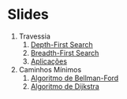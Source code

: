 Slides
======

1. Travessia
    1. [Depth-First Search](slides/STV-1/STV-1.pdf)
    1. [Breadth-First Search](slides/STV-2/STV-2.pdf)
    1. [Aplicações](slides/STV-3/STV-3.pdf)
1. Caminhos Mínimos
    1. [Algoritmo de Bellman-Ford](slides/SSP-1/SSP-1.pdf)
    1. [Algoritmo de Dijkstra](slides/SSP-2/SSP-2.pdf)
